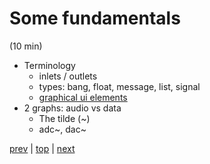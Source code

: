 # Some fundamentals
(10 min)

* Terminology
  * inlets / outlets
  * types: bang, float, message, list, signal
  * [graphical ui elements](x_all_guis.png)
* 2 graphs: audio vs data
  * The tilde (~)
  * adc~, dac~
  
[prev](../04_The_Help_System/) |
[top](https://github.com/breedx2/strangeloop_2019_pd_workshop) |
[next](../06_More_Fundamentals/) 
